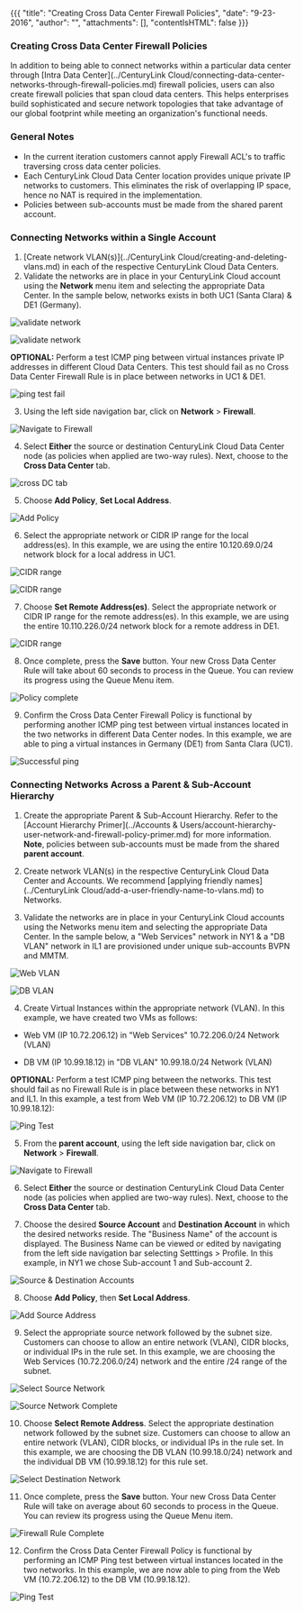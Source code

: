 {{{
  "title": "Creating Cross Data Center Firewall Policies",
  "date": "9-23-2016",
  "author": "",
  "attachments": [],
  "contentIsHTML": false
}}}

### Creating Cross Data Center Firewall Policies

In addition to being able to connect networks within a particular data center through [Intra Data Center](../CenturyLink Cloud/connecting-data-center-networks-through-firewall-policies.md) firewall policies, users can also create firewall policies that span cloud data centers. This helps enterprises build sophisticated and secure network topologies that take advantage of our global footprint while meeting an organization's functional needs.

### General Notes

 * In the current iteration customers cannot apply Firewall ACL's to traffic traversing cross data center policies.
 * Each CenturyLink Cloud Data Center location provides unique private IP networks to customers. This eliminates the risk of overlapping IP space, hence no NAT is required in the implementation.
 * Policies between sub-accounts must be made from the shared parent account.

### Connecting Networks within a Single Account

1. [Create network VLAN(s)](../CenturyLink Cloud/creating-and-deleting-vlans.md) in each of the respective CenturyLink Cloud Data Centers.
2. Validate the networks are in place in your CenturyLink Cloud account using the **Network** menu item and selecting the appropriate Data Center. In the sample below, networks exists in both UC1 (Santa Clara) & DE1 (Germany).

  ![validate network](../../images/creating-cross-data-center-firewall-policies-02.png)

  ![validate network](../../images/creating-cross-data-center-firewall-policies-01.png)

**OPTIONAL:** Perform a test ICMP ping between virtual instances private IP addresses in different Cloud Data Centers. This test should fail as no Cross Data Center Firewall Rule is in place between networks in UC1 & DE1.

  ![ping test fail](../../images/creating-cross-data-center-firewall-policies-03.png)

3. Using the left side navigation bar, click on **Network** > **Firewall**.

  ![Navigate to Firewall](../../images/firewall.png)

4. Select **Either** the source or destination CenturyLink Cloud Data Center node (as policies when applied are two-way rules). Next, choose to the **Cross Data Center** tab.

  ![cross DC tab](../../images/creating-cross-data-center-firewall-policies-04.png)

5. Choose **Add Policy**, **Set Local Address**.

  ![Add Policy](../../images/creating-cross-data-center-firewall-policies-05.png)

6. Select the appropriate network or CIDR IP range for the local address(es). In this example, we are using the entire 10.120.69.0/24 network block for a local address in UC1.

  ![CIDR range](../../images/creating-cross-data-center-firewall-policies-06.png)

  ![CIDR range](../../images/creating-cross-data-center-firewall-policies-07.png)

7. Choose **Set Remote Address(es)**. Select the appropriate network or CIDR IP range for the remote address(es). In this example, we are using the entire 10.110.226.0/24 network block for a remote address in DE1.

  ![CIDR range](../../images/creating-cross-data-center-firewall-policies-08.png)

8. Once complete, press the **Save** button. Your new Cross Data Center Rule will take about 60 seconds to process in the Queue. You can review its progress using the Queue Menu item.

  ![Policy complete](../../images/creating-cross-data-center-firewall-policies-09.png)

9. Confirm the Cross Data Center Firewall Policy is functional by performing another ICMP ping test between virtual instances located in the two networks in different Data Center nodes. In this example, we are able to ping a virtual instances in Germany (DE1) from Santa Clara (UC1).

  ![Successful ping](../../images/creating-cross-data-center-firewall-policies-10.png)

### Connecting Networks Across a Parent & Sub-Account Hierarchy

1. Create the appropriate Parent & Sub-Account Hierarchy. Refer to the [Account Hierarchy Primer](../Accounts & Users/account-hierarchy-user-network-and-firewall-policy-primer.md) for more information. **Note**, policies between sub-accounts must be made from the shared **parent account**.

2. Create network VLAN(s) in the respective CenturyLink Cloud Data Center and Accounts.  We recommend [applying friendly names](../CenturyLink Cloud/add-a-user-friendly-name-to-vlans.md) to Networks.

3. Validate the networks are in place in your CenturyLink Cloud accounts using the Networks menu item and selecting the appropriate Data Center.  In the sample below, a "Web Services" network in NY1 & a "DB VLAN" network in IL1 are provisioned under unique sub-accounts BVPN and MMTM.  

  ![Web VLAN](../../images/creating-cross-data-center-firewall-policies-11.PNG)

  ![DB VLAN](../../images/creating-cross-data-center-firewall-policies-12.PNG)

4. Create Virtual Instances within the appropriate network (VLAN). In this example, we have created two VMs as follows:

  * Web VM (IP 10.72.206.12) in "Web Services" 10.72.206.0/24 Network (VLAN)

  * DB VM (IP 10.99.18.12) in "DB VLAN" 10.99.18.0/24 Network (VLAN)


  **OPTIONAL:** Perform a test ICMP ping between the networks.  This test should fail as no Firewall Rule is in place between these networks in NY1 and IL1. In this example, a test from Web VM (IP 10.72.206.12) to DB VM (IP 10.99.18.12):

![Ping Test](../../images/creating-cross-data-center-firewall-policies-pingfail.PNG)  

5. From the **parent account**, using the left side navigation bar, click on **Network** > **Firewall**.

  ![Navigate to Firewall](../../images/firewall.png)

6. Select **Either** the source or destination CenturyLink Cloud Data Center node (as policies when applied are two-way rules). Next, choose to the **Cross Data Center** tab.

7. Choose the desired **Source Account** and **Destination Account** in which the desired networks reside. The "Business Name" of the account is displayed. The Business Name can be viewed or edited by navigating from the left side navigation bar selecting Setttings > Profile. In this example, in NY1 we chose Sub-account 1 and Sub-account 2.  

  ![Source & Destination Accounts](../../images/creating-cross-data-center-firewall-policies-13.PNG)

8. Choose **Add Policy**, then **Set Local Address**.

  ![Add Source Address](../../images/creating-cross-data-center-firewall-policies-14.PNG)

9. Select the appropriate source network followed by the subnet size.  Customers can choose to allow an entire network (VLAN), CIDR blocks, or individual IPs in the rule set.  In this example, we are choosing the Web Services (10.72.206.0/24) network and the entire /24 range of the subnet.

  ![Select Source Network](../../images/creating-cross-data-center-firewall-policies-15.PNG)

  ![Source Network Complete](../../images/creating-cross-data-center-firewall-policies-16.PNG)

10. Choose **Select Remote Address**.  Select the appropriate destination network followed by the subnet size.  Customers can choose to allow an entire network (VLAN), CIDR blocks, or individual IPs in the rule set.  In this example, we are choosing the DB VLAN (10.99.18.0/24) network and the individual DB VM (10.99.18.12) for this rule set.

  ![Select Destination Network](../../images/creating-cross-data-center-firewall-policies-17.PNG)


11. Once complete, press the **Save** button.  Your new Cross Data Center Rule will take on average about 60 seconds to process in the Queue.  You can review its progress using the Queue Menu item.

  ![Firewall Rule Complete](../../images/creating-cross-data-center-firewall-policies-18.PNG)

12. Confirm the Cross Data Center Firewall Policy is functional by performing an ICMP Ping test between virtual instances located in the two networks.  In this example, we are now able to ping from the Web VM (10.72.206.12) to the DB VM (10.99.18.12).  

  ![Ping Test](../../images/creating-cross-data-center-firewall-policies-19.PNG)
